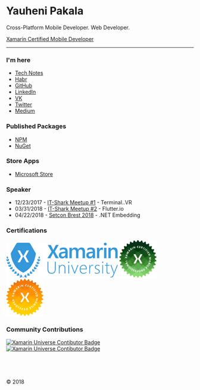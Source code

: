 
# Yauheni Pakala

Cross-Platform Mobile Developer. Web Developer.

[Xamarin Certified Mobile Developer](https://devconnect.xamarin.com/profile/10974)

---

### I'm here

* [Tech Notes](https://wcoder.github.io/)
* [Habr](https://habrahabr.ru/users/wcoder/)
* [GitHub](https://github.com/wcoder/)
* [LinkedIn](https://www.linkedin.com/in/yauhenipakala/)
* [VK](https://vk.com/evgeniypakalo)
* [Twitter](https://twitter.com/evgeniypakalo)
* [Medium](https://medium.com/@wcoder)

### Published Packages

* [NPM](https://www.npmjs.com/~wcoder?activeTab=packages)
* [NuGet](https://www.nuget.org/profiles/wcoder)

### Store Apps

* [Microsoft Store](https://www.microsoft.com/en-us/store/search/apps?q=yauheni%20pakala)

### Speaker

* 12/23/2017 - [IT-Shark Meetup #1](https://it-shark.pro/) - Terminal..VR
* 03/31/2018 - [IT-Shark Meetup #2](https://events.epam.com/events/it-shark-meetup/talks/5230) - Flutter.io
* 04/22/2018 - [Setcon Brest 2018](http://setcon.brest.tech/) - .NET Embedding

### Certifications

<img src="images/xamarinuniversitylogo.jpg" alt="Xamarin University Logo" width="300" />
<img src="images/xamarin_ professional.svg" alt="Xamarin Professional Badge" width="100" />
<img src="images/xamarin_mobile_developer.svg" alt="Xamarin Mobile Developer Badge" width="100" />

### Community Contributions

<p>
<a href="https://github.com/it-shark-pro" target="_blank"><img src="https://avatars2.githubusercontent.com/u/34164782?s=200&v=4" alt="Xamarin Universe Contibutor Badge" width="120" /></a>
<a href="https://github.com/xamarinuniverse" target="_blank"><img src="https://github.com/xamarinuniverse/XamarinUniversalLibrary/raw/master/img/Xamarin%20Universe%20Contibutor%20Badge.png" alt="Xamarin Universe Contibutor Badge" width="150"/></a>
</p>

## &nbsp;

&copy; 2018

<!--

¯\_(ツ)_/¯

-->
